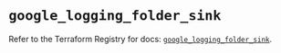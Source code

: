 # `google_logging_folder_sink`

Refer to the Terraform Registry for docs: [`google_logging_folder_sink`](https://registry.terraform.io/providers/hashicorp/google/6.30.0/docs/resources/logging_folder_sink).
